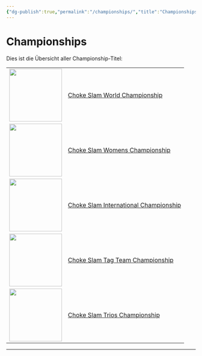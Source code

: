 ```yaml
---
{"dg-publish":true,"permalink":"/championships/","title":"Championships","noteIcon":"🏆"}
---
```


# Championships
Dies ist die Übersicht aller Championship-Titel:

<table>
  <tr>
    <td><img src="/choke-slam-wrestling/img/user/z_Images/Choke Slam World Championship.png" width="140"></td>
    <td><a href="Choke%20Slam%20World%20Championship.md">Choke Slam World Championship</a></td>
  </tr>
  <tr>
    <td><img src="/choke-slam-wrestling/img/user/z_Images/Choke Slam Womens Championship.png" width="140"></td>
    <td><a href="Choke%20Slam%20Womens%20Championship.md">Choke Slam Womens Championship</a></td>
  </tr>
  <tr>
    <td><img src="/choke-slam-wrestling/img/user/z_Images/Choke Slam International Championship.png" width="140"></td>
    <td><a href="Choke%20Slam%20International%20Championship.md">Choke Slam International Championship</a></td>
  </tr>
   <tr>
    <td><img src="/choke-slam-wrestling/img/user/z_Images/Choke Slam Tag Team Championship.png" width="140"></td>
    <td><a href="Choke%20Slam%20Tag%20Team%20Championship.md">Choke Slam Tag Team Championship</a></td>
  </tr>
  <tr>
    <td><img src="/choke-slam-wrestling/img/user/z_Images/Choke Slam Trios Championship.png" width="140"></td>
    <td><a href="Choke%20Slam%20Trios%20Championship.md">Choke Slam Trios Championship</a></td>
  </tr>
</table>

---
